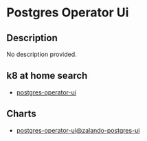 # Postgres Operator Ui

## Description

No description provided.

## k8 at home search

- [postgres-operator-ui](https://nanne.dev/k8s-at-home-search/#/postgres-operator-ui)

## Charts

- [postgres-operator-ui@zalando-postgres-ui](https://raw.githubusercontent.com/zalando/postgres-operator/master/charts/postgres-operator-ui/)
